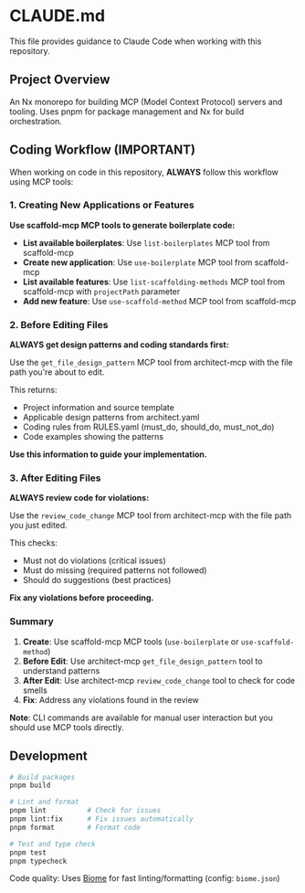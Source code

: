 # CLAUDE.md

This file provides guidance to Claude Code when working with this repository.

## Project Overview

An Nx monorepo for building MCP (Model Context Protocol) servers and tooling. Uses pnpm for package management and Nx for build orchestration.

## Coding Workflow (IMPORTANT)

When working on code in this repository, **ALWAYS** follow this workflow using MCP tools:

### 1. Creating New Applications or Features

**Use scaffold-mcp MCP tools to generate boilerplate code:**

- **List available boilerplates**: Use `list-boilerplates` MCP tool from scaffold-mcp
- **Create new application**: Use `use-boilerplate` MCP tool from scaffold-mcp
- **List available features**: Use `list-scaffolding-methods` MCP tool from scaffold-mcp with `projectPath` parameter
- **Add new feature**: Use `use-scaffold-method` MCP tool from scaffold-mcp

### 2. Before Editing Files

**ALWAYS get design patterns and coding standards first:**

Use the `get_file_design_pattern` MCP tool from architect-mcp with the file path you're about to edit.

This returns:
- Project information and source template
- Applicable design patterns from architect.yaml
- Coding rules from RULES.yaml (must_do, should_do, must_not_do)
- Code examples showing the patterns

**Use this information to guide your implementation.**

### 3. After Editing Files

**ALWAYS review code for violations:**

Use the `review_code_change` MCP tool from architect-mcp with the file path you just edited.

This checks:
- Must not do violations (critical issues)
- Must do missing (required patterns not followed)
- Should do suggestions (best practices)

**Fix any violations before proceeding.**

### Summary

1. **Create**: Use scaffold-mcp MCP tools (`use-boilerplate` or `use-scaffold-method`)
2. **Before Edit**: Use architect-mcp `get_file_design_pattern` tool to understand patterns
3. **After Edit**: Use architect-mcp `review_code_change` tool to check for code smells
4. **Fix**: Address any violations found in the review

**Note**: CLI commands are available for manual user interaction but you should use MCP tools directly.

## Development

```bash
# Build packages
pnpm build

# Lint and format
pnpm lint          # Check for issues
pnpm lint:fix      # Fix issues automatically
pnpm format        # Format code

# Test and type check
pnpm test
pnpm typecheck
```

Code quality: Uses [Biome](https://biomejs.dev/) for fast linting/formatting (config: `biome.json`)
